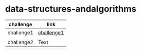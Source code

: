 # data-structures-andalgorithms
| challenge      | link |
| ----------- | ----------- |
| challenge1     |  [challenge1](./challenge1/README.md)
     |
| challenge2   | Text        |